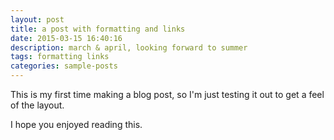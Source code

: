 ```yaml
---
layout: post
title: a post with formatting and links
date: 2015-03-15 16:40:16
description: march & april, looking forward to summer
tags: formatting links
categories: sample-posts
---
```


This is my first time making a blog post, so I'm just testing it out to get a feel of the layout.

I hope you enjoyed reading this.
